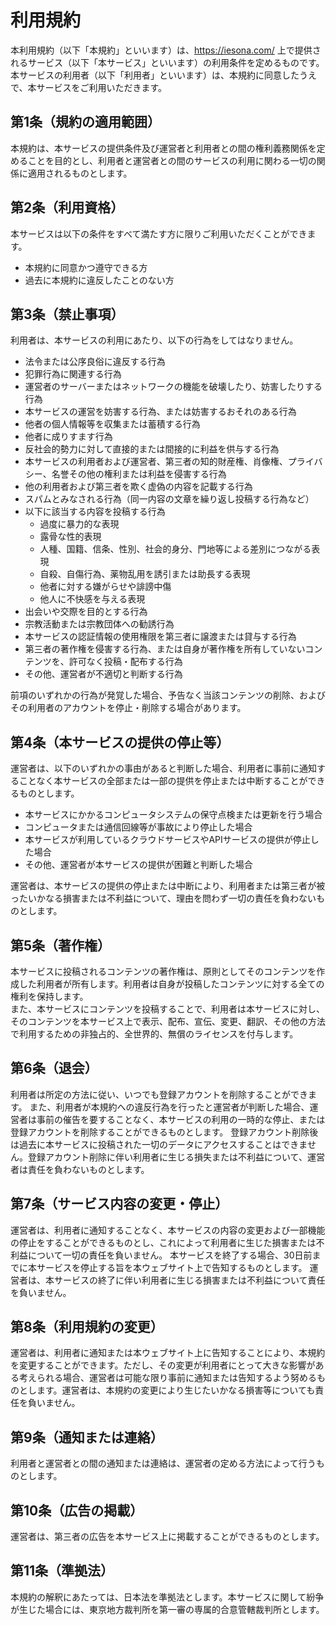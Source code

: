 # 利用規約

本利用規約（以下「本規約」といいます）は、https://iesona.com/ 上で提供されるサービス（以下「本サービス」といいます）の利用条件を定めるものです。本サービスの利用者（以下「利用者」といいます）は、本規約に同意したうえで、本サービスをご利用いただきます。

## 第1条（規約の適用範囲）
本規約は、本サービスの提供条件及び運営者と利用者との間の権利義務関係を定めることを目的とし、利用者と運営者との間のサービスの利用に関わる一切の関係に適用されるものとします。

## 第2条（利用資格）
本サービスは以下の条件をすべて満たす方に限りご利用いただくことができます。

- 本規約に同意かつ遵守できる方
- 過去に本規約に違反したことのない方

## 第3条（禁止事項）
利用者は、本サービスの利用にあたり、以下の行為をしてはなりません。

- 法令または公序良俗に違反する行為
- 犯罪行為に関連する行為
- 運営者のサーバーまたはネットワークの機能を破壊したり、妨害したりする行為
- 本サービスの運営を妨害する行為、または妨害するおそれのある行為
- 他者の個人情報等を収集または蓄積する行為
- 他者に成りすます行為
- 反社会的勢力に対して直接的または間接的に利益を供与する行為
- 本サービスの利用者および運営者、第三者の知的財産権、肖像権、プライバシー、名誉その他の権利または利益を侵害する行為
- 他の利用者および第三者を欺く虚偽の内容を記載する行為
- スパムとみなされる行為（同一内容の文章を繰り返し投稿する行為など）
- 以下に該当する内容を投稿する行為
  - 過度に暴力的な表現
  - 露骨な性的表現
  - 人種、国籍、信条、性別、社会的身分、門地等による差別につながる表現
  - 自殺、自傷行為、薬物乱用を誘引または助長する表現
  - 他者に対する嫌がらせや誹謗中傷
  - 他人に不快感を与える表現
- 出会いや交際を目的とする行為
- 宗教活動または宗教団体への勧誘行為
- 本サービスの認証情報の使用権限を第三者に譲渡または貸与する行為
- 第三者の著作権を侵害する行為、または自身が著作権を所有していないコンテンツを、許可なく投稿・配布する行為
- その他、運営者が不適切と判断する行為

前項のいずれかの行為が発覚した場合、予告なく当該コンテンツの削除、およびその利用者のアカウントを停止・削除する場合があります。

## 第4条（本サービスの提供の停止等）
運営者は、以下のいずれかの事由があると判断した場合、利用者に事前に通知することなく本サービスの全部または一部の提供を停止または中断することができるものとします。

- 本サービスにかかるコンピュータシステムの保守点検または更新を行う場合
- コンピュータまたは通信回線等が事故により停止した場合
- 本サービスが利用しているクラウドサービスやAPIサービスの提供が停止した場合
- その他、運営者が本サービスの提供が困難と判断した場合
  
運営者は、本サービスの提供の停止または中断により、利用者または第三者が被ったいかなる損害または不利益について、理由を問わず一切の責任を負わないものとします。

## 第5条（著作権）
本サービスに投稿されるコンテンツの著作権は、原則としてそのコンテンツを作成した利用者が所有します。利用者は自身が投稿したコンテンツに対する全ての権利を保持します。  
また、本サービスにコンテンツを投稿することで、利用者は本サービスに対し、そのコンテンツを本サービス上で表示、配布、宣伝、変更、翻訳、その他の方法で利用するための非独占的、全世界的、無償のライセンスを付与します。  

## 第6条（退会）
利用者は所定の方法に従い、いつでも登録アカウントを削除することができます。
また、利用者が本規約への違反行為を行ったと運営者が判断した場合、運営者は事前の催告を要することなく、本サービスの利用の一時的な停止、または登録アカウントを削除することができるものとします。
登録アカウント削除後は過去に本サービスに投稿された一切のデータにアクセスすることはできません。登録アカウント削除に伴い利用者に生じる損失または不利益について、運営者は責任を負わないものとします。

## 第7条（サービス内容の変更・停止）
運営者は、利用者に通知することなく、本サービスの内容の変更および一部機能の停止をすることができるものとし、これによって利用者に生じた損害または不利益について一切の責任を負いません。
本サービスを終了する場合、30日前までに本サービスを停止する旨を本ウェブサイト上で告知するものとします。
運営者は、本サービスの終了に伴い利用者に生じる損害または不利益について責任を負いません。

## 第8条（利用規約の変更）
運営者は、利用者に通知または本ウェブサイト上に告知することにより、本規約を変更することができます。ただし、その変更が利用者にとって大きな影響がある考えられる場合、運営者は可能な限り事前に通知または告知するよう努めるものとします。運営者は、本規約の変更により生じたいかなる損害等についても責任を負いません。

## 第9条（通知または連絡）
利用者と運営者との間の通知または連絡は、運営者の定める方法によって行うものとします。

## 第10条（広告の掲載）
運営者は、第三者の広告を本サービス上に掲載することができるものとします。

## 第11条（準拠法）
本規約の解釈にあたっては、日本法を準拠法とします。本サービスに関して紛争が生じた場合には、東京地方裁判所を第一審の専属的合意管轄裁判所とします。